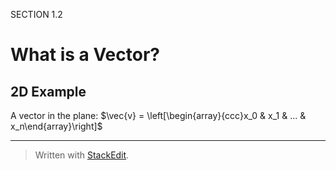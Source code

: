 SECTION 1.2
# What is a Vector?

## 2D Example

A vector in the plane:
$\vec{v} = \left[\begin{array}{ccc}x_0 & x_1 & ... & x_n\end{array}\right]$





---
> Written with [StackEdit](https://stackedit.io/).
<!--stackedit_data:
eyJoaXN0b3J5IjpbLTEwMzU5MzI1MjddfQ==
-->